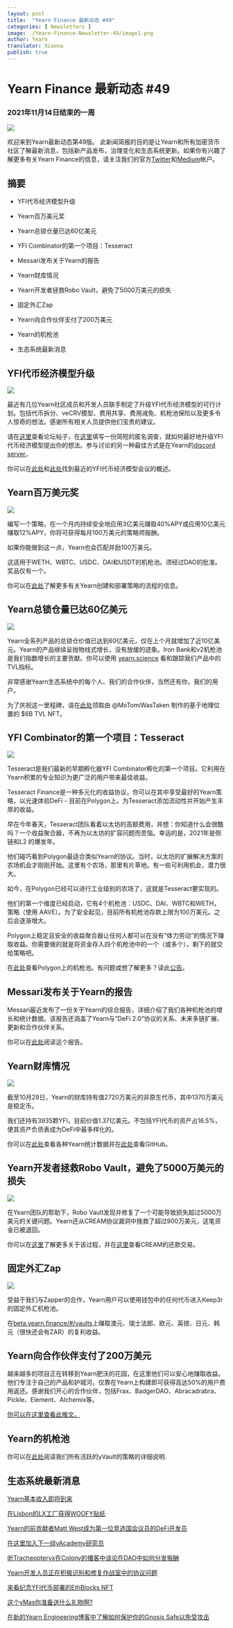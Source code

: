 ```yaml
---
layout: post
title:  "Yearn Finance 最新动态 #49"
categories: [ Newsletters ]
image: ./Yearn-Finance-Newsletter-49/image1.png
author: Yearn
translator: Xiaona
publish: true
---
```


# Yearn Finance 最新动态 #49

### 2021年11月14日结束的一周

![](image1.png)

欢迎来到Yearn最新动态第49版。 此新闻简报的目的是让Yearn和所有加密货币社区了解最新消息，包括新产品发布，治理变化和生态系统更新。如果你有兴趣了解更多有关Yearn Finance的信息，请关注我们的官方[Twitter](https://twitter.com/iearnfinance)和[Medium](https://medium.com/iearn)帐户。

## 摘要

-   YFI代币经济模型升级

-   Yearn百万美元奖

-   Yearn总锁仓量已达60亿美元

-   YFI Combinator的第一个项目：Tesseract

-   Messari发布关于Yearn的报告

-   Yearn财库情况

-   Yearn开发者拯救Robo Vault，避免了5000万美元的损失

-   固定外汇Zap

-   Yearn向合作伙伴支付了200万美元

-   Yearn的机枪池

-   生态系统最新消息


## YFI代币经济模型升级

![](image2.png)

最近有几位Yearn社区成员和开发人员联手制定了升级YFI代币经济模型的可行计划。包括代币拆分、veCRV模型、费用共享、费用减免、机枪池保险以及更多令人惊奇的想法。感谢所有相关人员提供他们宝贵的建议。

请在[这里](https://gov.yearn.finance/t/call-for-ideas-yfi-tokenomics-revamp/11573/1)查看论坛帖子，在[这里](https://twitter.com/wot_is_goin_on/status/1457051296909959171?s=21)填写一份简短的匿名调查，就如何最好地升级YFI代币经济模型提出你的想法。参与讨论的另一种最佳方式是在Yearn的[discord server](https://discord.com/invite/A7VwrCCWDu)。

你可以在[此处](https://www.notion.so/Tokenomics-Event-4942f645a4a546669996fcc945403776)和[此处](https://docs.google.com/document/d/1Xz_0Yi1LwdZZh2ry50v4w94qc-2h5QTiNkJpVF17daI/edit)找到最近的YFI代币经济模型会议的概述。

## Yearn百万美元奖

![](image3.png)

编写一个策略，在一个月内持续安全地应用3亿美元赚取40%APY或应用10亿美元赚取12%APY，你将可获得每月100万美元的策略师报酬。

如果你能做到这一点，Yearn也会匹配并励100万美元。

这适用于WETH、WBTC、USDC、DAI和USDT的机枪池。须经过DAO的批准。奖品仅有一个。

你可以在[此处](https://twitter.com/flashfish0x/status/1460246273488044036?s=21)了解更多有关Yearn创建和部署策略的流程的信息。

## Yearn总锁仓量已达60亿美元

![](image4.png)

Yearn全系列产品的总锁仓价值已达到60亿美元，仅在上个月就增加了近10亿美元。Yearn的产品继续呈抛物线式增长，没有放缓的迹象。Iron Bank和v2机枪池是我们指数增长的主要贡献。你可以使用 [yearn.science](https://yearn.science/) 看和跟踪我们产品中的TVL指标。

非常感谢Yearn生态系统中的每个人、我们的合作伙伴，当然还有你，我们的用户。

为了庆祝这一里程碑，请在[此处](https://6b-pill.glitch.me/)领取由 @MoTomiWasTaken 制作的基于地理位置的 $6B TVL NFT。

## YFI Combinator的第一个项目：Tesseract

![](image5.png)

Tesseract是我们最新的早期孵化器YFI Combinator孵化的第一个项目。它利用在Yearn积累的专业知识为更广泛的用户带来最佳收益。

Tesseract Finance是一种多元化的收益协议，你可以在其中享受最好的Yearn策略，以光速体验DeFi - 目前在Polygon上。为Tesseract添加流动性并开始产生丰厚的收益。

早在今年春天，Tesseract团队看着以太坊的高额费用，并想：你知道什么会很酷吗？一个收益聚合器，不再为以太坊的扩容问题而苦恼。幸运的是，2021年是侧链和L2 的爆发年。 

他们碰巧看到Polygon最适合类似Yearn的协议。当时，以太坊的扩展解决方案的农场机会才刚刚开始。这里有个农场，那里有片草地。有一些可利用机会，潜力很大。

如今，在Polygon已经可以进行工业级别的农场了，这就是Tesseract要实现的。 

他们的第一个维度已经启动，它有4个机枪池：USDC、DAI、WBTC和WETH，策略（使用 AAVE）。为了安全起见，目前所有机枪池存款上限为100万美元。之后会逐渐增大。

Polygon上稳定且安全的收益聚合器让任何人都可以在没有“体力劳动”的情况下赚取收益。你需要做的就是将资金存入四个机枪池中的一个（或多个），剩下的就交给策略吧。

在[此处](https://tesr.finance/#/)查看Polygon上的机枪池。有问题或想了解更多？读此[公告](https://medium.com/tesseract-finance/the-genesis-of-tesseract-finance-9b73400a05b1)。

## Messari发布关于Yearn的报告

Messari最近发布了一份关于Yearn的综合报告，详细介绍了我们各种机枪池的增长和统计数据。该报告还涵盖了Yearn与“DeFi 2.0”协议的关系、未来多链扩展、更新和合作伙伴关系。

你可以在[此处](https://messari.io/article/yearning-for-yearn)阅读这个报告。

## Yearn财库情况

![](image6.png)

截至10月29日，Yearn的财库持有值2720万美元的非原生代币，其中1370万美元是稳定币。 

我们还持有3935颗YFI，目前价值1.37亿美元。不包括YFI代币的资产占16.5%，使其资产负债表成为DeFi中最多样化的。

你可以在[此处](https://yearn.vision/)查看各种Yearn统计数据并在[此处](https://github.com/BobTheBuidler/yearn-exporter/tree/treasury)查看GitHub。

## Yearn开发者拯救Robo Vault，避免了5000万美元的损失

![](image7.png)

在Yearn团队的帮助下，Robo Vault发现并修复了一个可能导致损失超过5000万美元的关键问题。Yearn还从CREAM协议漏洞中挽救了超过900万美元，这笔资金已被退回。

你可以在[这里](https://medium.com/@RoboVault/post-mortem-next-steps-3556820b7470)了解更多关于该过程，并在[这里](https://twitter.com/iearnfinance/status/1453681370698502148)查看CREAM的还款交易。

## 固定外汇Zap

![](image8.png)

受益于我们与Zapper的合作，Yearn用户可以使用钱包中的任何代币进入Keep3r的固定外汇机枪池。

在[beta.yearn.finance/#/vaults](http://beta.yearn.finance/#/vaults)上赚取澳元、瑞士法郎、欧元、英镑、日元、韩元（很快还会有ZAR）的复利收益。

## Yearn向合作伙伴支付了200万美元

越来越多的项目正在转移到Yearn肥沃的花园，在这里他们可以安心地赚取收益。他们专注于自己的产品和护城河，仅靠在Yearn上构建即可获得高达50%的用户费用返还。感谢我们开心的合作伙伴，包括Frax、BadgerDAO、Abracadrabra、Pickle、Element、Alchemix等。

[你可以在这里查看此推文。](https://twitter.com/iearnfinance/status/1456736892376989697?s=21)

## Yearn的机枪池

你可以在[此处](https://medium.com/yearn-state-of-the-vaults/the-vaults-at-yearn-9237905ffed3)阅读我们所有活跃的yVault的策略的详细说明.

## 生态系统最新消息

[Yearn基本收入即将到来](https://twitter.com/0x7171/status/1451584344213135392)

[在Lisbon的LX工厂获得WOOFY贴纸](https://twitter.com/saltyfacu/status/1450786439306924036)

[Yearn的前贡献者Matt West成为第一位竞选国会议员的DeFi开发员](https://twitter.com/CoinDesk/status/1450218098246701056)

[在这里加入下一组yAcademy研究员](https://twitter.com/iearnfinance/status/1450561465463672832)

[听Tracheopteryx在Colony的播客中谈论在DAO中如何分发报酬](https://twitter.com/joincolony/status/1450159578268807169)

[Yearn开发人员正在积极识别和修复作战室中的协议问题](https://twitter.com/iearnfinance/status/1454092767580327938)

[来看纪念YFI代币部署的EthBlocks NFT](https://twitter.com/iearnfinance/status/1459238290394009600?s=21)

[这个yMas你准备送什么礼物啊?](https://twitter.com/y___gift/status/1459947639299051524?s=21)

[在新的Yearn Engineering博客中了解如何保护你的Gnosis Safe以免受攻击](https://mirror.xyz/yearn-finance-engineering.eth/9uInM_sCrogPBs5qkFSNF6qe-32-0XLN5bty5wKLVqU)
